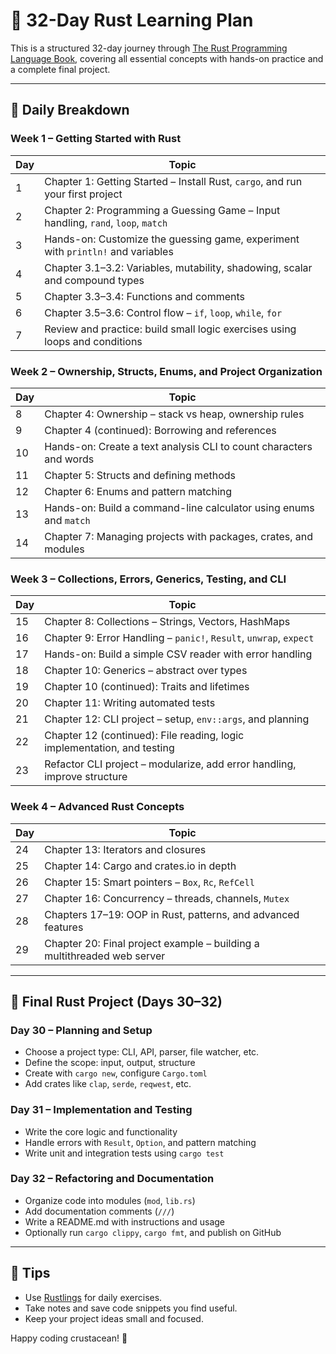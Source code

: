 # 🦀 32-Day Rust Learning Plan

This is a structured 32-day journey through [The Rust Programming Language Book](https://doc.rust-lang.org/book/), covering all essential concepts with hands-on practice and a complete final project.

---

## 📅 Daily Breakdown

### Week 1 – Getting Started with Rust

| Day | Topic                                                                            |
| --- | -------------------------------------------------------------------------------- |
| 1   | Chapter 1: Getting Started – Install Rust, `cargo`, and run your first project   |
| 2   | Chapter 2: Programming a Guessing Game – Input handling, `rand`, `loop`, `match` |
| 3   | Hands-on: Customize the guessing game, experiment with `println!` and variables  |
| 4   | Chapter 3.1–3.2: Variables, mutability, shadowing, scalar and compound types     |
| 5   | Chapter 3.3–3.4: Functions and comments                                          |
| 6   | Chapter 3.5–3.6: Control flow – `if`, `loop`, `while`, `for`                     |
| 7   | Review and practice: build small logic exercises using loops and conditions      |

### Week 2 – Ownership, Structs, Enums, and Project Organization

| Day | Topic                                                              |
| --- | ------------------------------------------------------------------ |
| 8   | Chapter 4: Ownership – stack vs heap, ownership rules              |
| 9   | Chapter 4 (continued): Borrowing and references                    |
| 10  | Hands-on: Create a text analysis CLI to count characters and words |
| 11  | Chapter 5: Structs and defining methods                            |
| 12  | Chapter 6: Enums and pattern matching                              |
| 13  | Hands-on: Build a command-line calculator using enums and `match`  |
| 14  | Chapter 7: Managing projects with packages, crates, and modules    |

### Week 3 – Collections, Errors, Generics, Testing, and CLI

| Day | Topic                                                                    |
| --- | ------------------------------------------------------------------------ |
| 15  | Chapter 8: Collections – Strings, Vectors, HashMaps                      |
| 16  | Chapter 9: Error Handling – `panic!`, `Result`, `unwrap`, `expect`       |
| 17  | Hands-on: Build a simple CSV reader with error handling                  |
| 18  | Chapter 10: Generics – abstract over types                               |
| 19  | Chapter 10 (continued): Traits and lifetimes                             |
| 20  | Chapter 11: Writing automated tests                                      |
| 21  | Chapter 12: CLI project – setup, `env::args`, and planning               |
| 22  | Chapter 12 (continued): File reading, logic implementation, and testing  |
| 23  | Refactor CLI project – modularize, add error handling, improve structure |

### Week 4 – Advanced Rust Concepts

| Day | Topic                                                                   |
| --- | ----------------------------------------------------------------------- |
| 24  | Chapter 13: Iterators and closures                                      |
| 25  | Chapter 14: Cargo and crates.io in depth                                |
| 26  | Chapter 15: Smart pointers – `Box`, `Rc`, `RefCell`                     |
| 27  | Chapter 16: Concurrency – threads, channels, `Mutex`                    |
| 28  | Chapters 17–19: OOP in Rust, patterns, and advanced features            |
| 29  | Chapter 20: Final project example – building a multithreaded web server |

---

## 🔨 Final Rust Project (Days 30–32)

### Day 30 – Planning and Setup

- Choose a project type: CLI, API, parser, file watcher, etc.
- Define the scope: input, output, structure
- Create with `cargo new`, configure `Cargo.toml`
- Add crates like `clap`, `serde`, `reqwest`, etc.

### Day 31 – Implementation and Testing

- Write the core logic and functionality
- Handle errors with `Result`, `Option`, and pattern matching
- Write unit and integration tests using `cargo test`

### Day 32 – Refactoring and Documentation

- Organize code into modules (`mod`, `lib.rs`)
- Add documentation comments (`///`)
- Write a README.md with instructions and usage
- Optionally run `cargo clippy`, `cargo fmt`, and publish on GitHub

---

## 🧠 Tips

- Use [Rustlings](https://github.com/rust-lang/rustlings) for daily exercises.
- Take notes and save code snippets you find useful.
- Keep your project ideas small and focused.

Happy coding crustacean! 🚀
